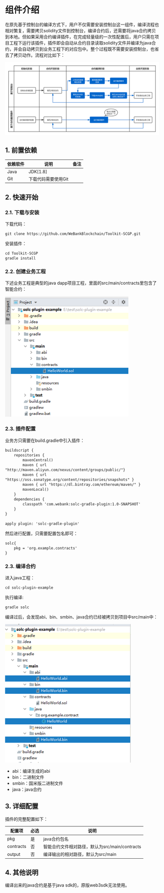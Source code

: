# 组件介绍

在原先基于控制台的编译方式下，用户不仅需要安装控制台这一组件，编译流程也相对繁复，需要拷贝solidity文件到控制台，编译合约后，还需要将java合约拷贝到本地。但如果采用合约编译插件，在完成轻量级的一次性配置后，用户只需在项目工程下运行该插件，插件即会自动从合约目录读取solidity文件并编译为java合约，并会自动拷贝到业务工程下的对应包中。整个过程既不需要安装控制台，也省去了拷贝动作。流程对比如下：

![](picture/cplugin.png)

## 1. 前置依赖

| 依赖软件 | 说明 |备注|
| --- | --- | --- |
| Java | JDK[1.8] | |
| Git | 下载代码需要使用Git | |

## 2. 快速开始

### 2.1. 下载与安装

下载代码：

```
git clone https://github.com/WeBankBlockchain/Toolkit-SCGP.git
```

安装插件：

```
cd Toolkit-SCGP
gradle install
```


### 2.2. 创建业务工程

下述业务工程是典型的java dapp项目工程，里面的src/main/contracts里包含了智能合约：

![](picture/demo.png)

### 2.3. 插件配置

业务方只需要在build.gradle中引入插件：

```
buildscript {
    repositories {
        mavenCentral()
        maven { url "http://maven.aliyun.com/nexus/content/groups/public/"}
        maven { url "https://oss.sonatype.org/content/repositories/snapshots" }
        maven { url "https://dl.bintray.com/ethereum/maven/" }
        mavenLocal()
    }
    dependencies {
        classpath 'com.webank:solc-gradle-plugin:1.0-SNAPSHOT'
    }
}

apply plugin: 'solc-gradle-plugin'

```

然后进行配置，只需要配置包名即可：

```
solc{
    pkg = 'org.example.contracts'
}

```

### 2.3. 编译合约

进入java工程：
```
cd solc-plugin-example
```
执行编译:

```
gradle solc
```

编译过后，会发现abi、bin、smbin、java合约已经被拷贝到项目中src/main中：

![](picture/result.png)

- abi：编译生成的abi
- bin：二进制文件
- smbin：国米版二进制文件
- java：java合约

## 3. 详细配置

插件的完整配置如下：

| 配置项 | 必选 | 说明 |
| --- | --- | --- |
| pkg | 是 | java合约包名 |
| contracts | 否 | 智能合约文件相对路径，默认为src/main/contracts |
| output | 否 | 编译输出的相对路径，默认为src/main |

## 4. 其他说明

编译出来的java合约是基于java sdk的，原版web3sdk无法使用。